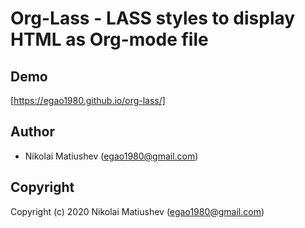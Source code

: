 # Org-Lass - LASS styles to display HTML as Org-mode file

## Demo

[https://egao1980.github.io/org-lass/]


## Author

* Nikolai Matiushev (egao1980@gmail.com)

## Copyright

Copyright (c) 2020 Nikolai Matiushev (egao1980@gmail.com)
